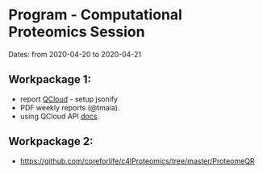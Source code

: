# Program - Computational Proteomics Session

Dates: from 2020-04-20 to 2020-04-21

## Workpackage 1:

* report [QCloud](http://qcloud2.crg.eu) - setup jsonify
* PDF weekly reports (@tmaia). 
* using QCloud API  [docs](https://documenter.getpostman.com/view/8947947/SVn3qu8K?version=latest).
  

## Workpackage 2:

* https://github.com/coreforlife/c4lProteomics/tree/master/ProteomeQR
